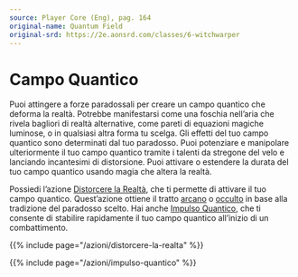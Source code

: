 ```yaml
---
source: Player Core (Eng), pag. 164
original-name: Quantum Field
original-srd: https://2e.aonsrd.com/classes/6-witchwarper
---
```


# Campo Quantico

Puoi attingere a forze paradossali per creare un campo quantico che deforma la
realtà. Potrebbe manifestarsi come una foschia nell’aria che rivela bagliori di
realtà alternative, come pareti di equazioni magiche luminose, o in qualsiasi
altra forma tu scelga. Gli effetti del tuo campo quantico sono determinati dal
tuo paradosso. Puoi potenziare e manipolare ulteriormente il tuo campo quantico
tramite i talenti da stregone del velo e lanciando incantesimi di distorsione.
Puoi attivare o estendere la durata del tuo campo quantico usando magia che
altera la realtà.

Possiedi l’azione [Distorcere la Realtà](/azioni/distorcere-la-realta), che ti
permette di attivare il tuo campo quantico. Quest’azione ottiene il tratto
[arcano](/tratti/arcano) o [occulto](/tratti/occulto) in base alla tradizione
del paradosso scelto. Hai anche [Impulso Quantico](/azioni/impulso-quantico),
che ti consente di stabilire rapidamente il tuo campo quantico all’inizio di un
combattimento.

{{% include page="/azioni/distorcere-la-realta" %}}

{{% include page="/azioni/impulso-quantico" %}}
